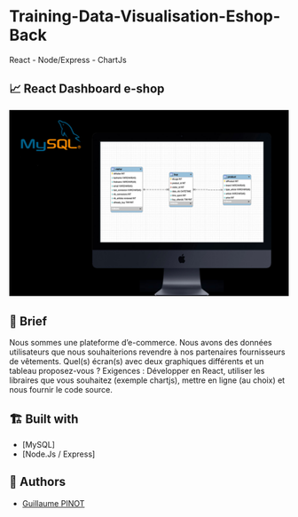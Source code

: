# Training-Data-Visualisation-Eshop-Back
React - Node/Express - ChartJs

## 📈 React Dashboard e-shop

![mockups](https://github.com/devmrobot/Training-Data-Visualisation-Eshop-Back/blob/main/enooco-back.jpg)

## 🚀 Brief

Nous sommes une plateforme d’e-commerce. Nous avons des données utilisateurs que nous souhaiterions revendre à nos partenaires fournisseurs de vêtements.
Quel(s) écran(s) avec deux graphiques différents et un tableau proposez-vous ?
Exigences :
Développer en React, utiliser les libraires que vous souhaitez (exemple chartjs), mettre en ligne (au choix) et nous fournir le code source.

## 🏗️ Built with

-   [MySQL]
-   [Node.Js / Express]

## 👤 Authors

-   [Guillaume PINOT](mailto:dev@mrobot.fr)
